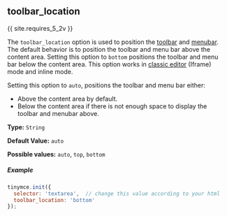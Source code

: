 ## toolbar_location

{{ site.requires_5_2v }}

The `toolbar_location` option is used to position the [toolbar]({{site.baseurl}}/configure/editor-appearance/#toolbar) and [menubar]({{site.baseurl}}/configure/editor-appearance/#menubar). The default behavior is to position the toolbar and menu bar above the content area. Setting this option to `bottom` positions the toolbar and menu bar below the content area. This option works in [classic editor]({{site.baseurl}}/general-configuration-guide/use-tinymce-classic/) (Iframe) mode and inline mode.

Setting this option to `auto`, positions the toolbar and menu bar either:
* Above the content area by default.
* Below the content area if there is not enough space to display the toolbar and menubar above.

**Type:** `String`

**Default Value:** `auto`

**Possible values:** `auto`, `top`, `bottom`

##### Example

```js
tinymce.init({
  selector: 'textarea',  // change this value according to your html
  toolbar_location: 'bottom'
});
```
